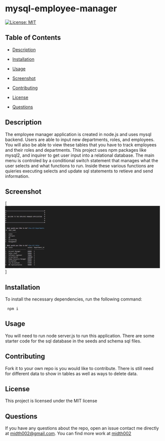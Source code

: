   # mysql-employee-manager

   [![License: MIT](https://img.shields.io/badge/License-MIT-yellow.svg)](https://opensource.org/licenses/MIT)
  
  ## Table of Contents 

  * [Description](#description)
  
  * [Installation](#installation)
  
  * [Usage](#usage)

  * [Screenshot](#screenshot)
  
  * [Contributing](#contributing)
  
  * [License](#license)

  * [Questions](#questions)

  ## Description

  The employee manager application is created in node.js and uses mysql backend. Users are able to input new departments, roles, and employees. 
  You will also be able to view these tables that you have to track employees and their roles and departments. This project uses npm packages like 
  mysql2, and inquirer to get user input into a relational database. The main menu is controled by a conditional switch statement that manages what the 
  user selects and what functions to run. Inside these various functions are quieries executing selects and update sql statements to retieve and send information.

  ## Screenshot
  
  [![screenshot](./images/employee_manager.png)]
  
  ## Installation 

  To install the necessary dependencies, run the following command:
  
  ```Dependencies
   npm i
  ```  
  ## Usage

  You will need to run node server.js to run this application. There are some starter code for the sql database in the seeds and schema sql files. 
  
  ## Contributing

  Fork it to your own repo is you would like to contribute. There is still need for different data to show in tables as well as ways to delete 
  data.

  ## License

  This project is licensed under the MIT license 

  ## Questions
  
  If you have any questions about the repo, open an issue contact me directly at [midth002@gmail.com](mailto:midth002@gmail.com). You can find more work at [midth002](https://github.com/midth002)
  
  
